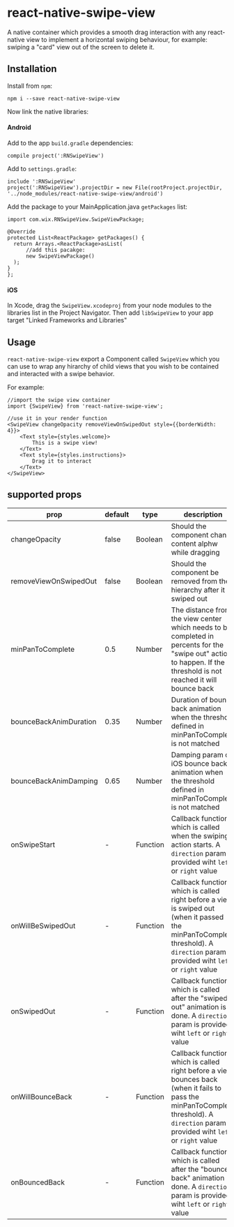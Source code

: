 # react-native-swipe-view
A native container which provides a smooth drag interaction with any react-native view to implement a horizontal swiping behaviour, for example: swiping a "card" view out of the screen to delete it.

## Installation
Install from `npm`:

`npm i --save react-native-swipe-view`

Now link the native libraries:

#### Android
Add to the app `build.gradle` dependencies:

```
compile project(':RNSwipeView')
```

Add to `settings.gradle`:

```
include ':RNSwipeView'
project(':RNSwipeView').projectDir = new File(rootProject.projectDir, '../node_modules/react-native-swipe-view/android')
```

Add the package to your MainApplication.java `getPackages` list:

```
import com.wix.RNSwipeView.SwipeViewPackage;

@Override
protected List<ReactPackage> getPackages() {
  return Arrays.<ReactPackage>asList(
      //add this pacakge:
      new SwipeViewPackage()
  );
}
};
```

#### iOS
In Xcode, drag the `SwipeView.xcodeproj` from your node modules to the libraries list in the Project Navigator. Then add `libSwipeView` to your app target "Linked Frameworks and Libraries"

## Usage
`react-native-swipe-view` export a Component called `SwipeView` which you can use to wrap any hirarchy of child views that you wish to be contained and interacted with a swipe behavior.

For example:

```
//import the swipe view container
import {SwipeView} from 'react-native-swipe-view';

//use it in your render function
<SwipeView changeOpacity removeViewOnSwipedOut style={{borderWidth: 4}}>
	<Text style={styles.welcome}>
		This is a swipe view!
	</Text>
	<Text style={styles.instructions}>
		Drag it to interact
	</Text>
</SwipeView>
```

## supported props

| prop | default | type | description |
| ---- | ---- | ----| ---- |
| changeOpacity | false | Boolean | Should the component change content alphw while dragging |
| removeViewOnSwipedOut |false | Boolean | Should the component be removed from the hierarchy after it is swiped out |
| minPanToComplete | 0.5 | Number | The distance from the view center which needs to be completed in percents for the "swipe out" action to happen. If the threshold is not reached it will bounce back |
| bounceBackAnimDuration | 0.35 | Number | Duration of bounce back animation when the threshold defined in minPanToComplete is not matched |
| bounceBackAnimDamping | 0.65 | Number | Damping param of iOS bounce back animation when the threshold defined in minPanToComplete is not matched |
| onSwipeStart | - | Function | Callback function which is called when the swiping action starts. A `direction` param is provided wiht `left` or `right` value  |
| onWillBeSwipedOut | - | Function | Callback function which is called right before a view is swiped out (when it passed the minPanToComplete threshold). A `direction` param is provided wiht `left` or `right` value |
| onSwipedOut | - | Function | Callback function which is called after the "swiped out" animation is done. A `direction` param is provided wiht `left` or `right` value |
| onWillBounceBack | - | Function | Callback function which is called right before a view bounces back (when it fails to pass the minPanToComplete threshold). A `direction` param is provided wiht `left` or `right` value |
| onBouncedBack | - | Function | Callback function which is called after the "bounce back" animation is done. A `direction` param is provided wiht `left` or `right` value |
